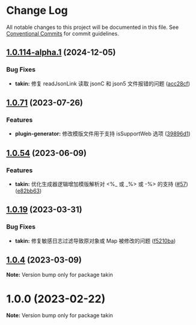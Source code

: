 # Change Log

All notable changes to this project will be documented in this file.
See [Conventional Commits](https://conventionalcommits.org) for commit guidelines.

## [1.0.114-alpha.1](https://github.com/eleme/morjs/compare/v1.0.114-alpha.0...v1.0.114-alpha.1) (2024-12-05)


### Bug Fixes

* **takin:** 修复 readJsonLink 读取 jsonC 和 json5 文件报错的问题 ([acc28cf](https://github.com/eleme/morjs/commit/acc28cf00d3c9d047fdd13b1b7fc712dcc4c0d7d))





## [1.0.71](https://github.com/eleme/morjs/compare/v1.0.70...v1.0.71) (2023-07-26)


### Features

* **plugin-generator:** 修改模版文件用于支持 isSupportWeb 选项 ([39896d1](https://github.com/eleme/morjs/commit/39896d1ec52f9c97758a2d25fb93ed2ae536668d))





## [1.0.54](https://github.com/eleme/morjs/compare/v1.0.53...v1.0.54) (2023-06-09)


### Features

* **takin:** 优化生成器逻辑增加模版解析对 <%_ 或 _%> 或 -%> 的支持 ([#57](https://github.com/eleme/morjs/issues/57)) ([e82bb63](https://github.com/eleme/morjs/commit/e82bb63c23e27f8094083be6057e724a5fd7c0fa))





## [1.0.19](https://github.com/eleme/morjs/compare/v1.0.18...v1.0.19) (2023-03-31)


### Bug Fixes

* **takin:** 修复敏感日志过滤导致原对象或 Map 被修改的问题 ([f5210ba](https://github.com/eleme/morjs/commit/f5210baa07318d6ea983ddce8f9814b882cb1935))





## [1.0.4](https://github.com/eleme/morjs/compare/v1.0.3...v1.0.4) (2023-03-09)

**Note:** Version bump only for package takin





# 1.0.0 (2023-02-22)

**Note:** Version bump only for package takin
